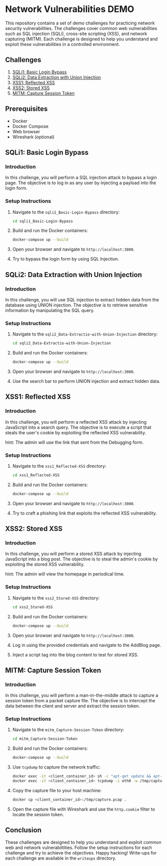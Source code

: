 # Network Vulnerabilities DEMO

This repository contains a set of demo challenges for practicing network security vulnerabilities. The challenges cover common web vulnerabilities such as SQL injection (SQLi), cross-site scripting
(XSS), and network capturing (MITM). Each challenge is designed to help you understand and exploit these vulnerabilities in a controlled environment.

## Challenges

1. [SQLi1: Basic Login Bypass](#sqli1-basic-login-bypass)
2. [SQLi2: Data Extraction with Union Injection](#sqli2-data-extraction-with-union-injection)
3. [XSS1: Reflected XSS](#xss1-reflected-xss)
4. [XSS2: Stored XSS](#xss2-stored-xss)
5. [MITM: Capture Session Token](#mitm-capture-session-token)

## Prerequisites
- Docker
- Docker Compose
- Web browser
- Wireshark (optional)

## SQLi1: Basic Login Bypass

### Introduction

In this challenge, you will perform a SQL injection attack to bypass a login page. The objective is to log in as any user by injecting a payload into the login form.

### Setup Instructions

1. Navigate to the `sqli1_Basic-Login-Bypass` directory:

    ```sh
    cd sqli1_Basic-Login-Bypass
    ```

2. Build and run the Docker containers:

    ```sh
    docker-compose up --build
    ```

3. Open your browser and navigate to `http://localhost:3000`.

4. Try to bypass the login form by using SQL Injection.

## SQLi2: Data Extraction with Union Injection

### Introduction

In this challenge, you will use SQL injection to extract hidden data from the database using UNION injection. The objective is to retrieve sensitive information by manipulating the SQL query.

### Setup Instructions

1. Navigate to the `sqli2_Data-Extractio-with-Union-Injection` directory:

    ```sh
    cd sqli2_Data-Extractio-with-Union-Injection
    ```

2. Build and run the Docker containers:

    ```sh
    docker-compose up --build
    ```

3. Open your browser and navigate to `http://localhost:3000`.

4. Use the search bar to perform UNION injection and extract hidden data.

## XSS1: Reflected XSS

### Introduction

In this challenge, you will perform a reflected XSS attack by injecting JavaScript into a search query. The objective is to execute a script that steals the user's cookie by exploiting the reflected XSS vulnerability.

hint: The admin will use the link that sent from the Debugging form.

### Setup Instructions

1. Navigate to the `xss1_Reflected-XSS` directory:

	```sh
	cd xss1_Reflected-XSS
	```

2. Build and run the Docker containers:

	```sh
	docker-compose up --build
	```

3. Open your browser and navigate to `http://localhost:3000`.

4. Try to craft a phishing link that exploits the reflected XSS vulnerability.

## XSS2: Stored XSS

### Introduction

In this challenge, you will perform a stored XSS attack by injecting JavaScript into a blog post. The objective is to steal the admin's cookie by exploiting the stored XSS vulnerability.

hint: The admin will view the homepage in periodical time.

### Setup Instructions

1. Navigate to the `xss2_Stored-XSS` directory:

    ```sh
    cd xss2_Stored-XSS
    ```

2. Build and run the Docker containers:

    ```sh
    docker-compose up --build
    ```

3. Open your browser and navigate to `http://localhost:3000`.

4. Log in using the provided credentials and navigate to the AddBlog page.

5. Inject a script tag into the blog content to test for stored XSS.

## MITM: Capture Session Token

### Introduction

In this challenge, you will perform a man-in-the-middle attack to capture a session token from a packet capture file. The objective is to intercept the data between the client and server and extract the session token.

### Setup Instructions

1. Navigate to the `mitm_Capture-Session-Token` directory:

    ```sh
    cd mitm_Capture-Session-Token
    ```

2. Build and run the Docker containers:

    ```sh
    docker-compose up --build
    ```

3. Use `tcpdump` to capture the network traffic:

    ```sh
    docker exec -it <client_container_id> sh -c "apt-get update && apt-get install -y tcpdump"
    docker exec -it <client_container_id> tcpdump -i eth0 -w /tmp/capture.pcap
    ```

4. Copy the capture file to your host machine:

    ```sh
    docker cp <client_container_id>:/tmp/capture.pcap .
    ```

5. Open the capture file with Wireshark and use the `http.cookie` filter to locate the session token.

## Conclusion

These challenges are designed to help you understand and exploit common web and network vulnerabiltities. Follow the setup instructions for each challenge and try to achieve the objectives. Happy hacking! Write-ups for each challenge are available in the `writeups` directory.